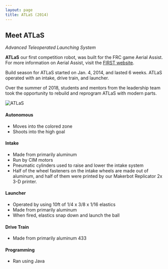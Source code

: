 ```yaml
---
layout: page
title: ATLaS (2014)
---
```


## Meet ATLaS
_Advanced Teleoperated Launching System_

**ATLaS** our first competition robot, was built for the FRC game Aerial Assist. For more information on Aerial Assist, visit the [FIRST website](https://www.usfirst.org/uploadedFiles/About_Us/Media_Center/FRC_Assets/2014_FRC_Game_1page.pdf.%20).

Build season for ATLaS started on Jan. 4, 2014, and lasted 6 weeks. ATLaS operated with an intake, drive train, and launcher.

Over the summer of 2018, students and mentors from the leadership team took the opportunity to rebuild and reprogram ATLaS with modern parts.

<img src="{% link assets/images/2014/atlas.jpg %}" alt="ATLaS">

#### Autonomous
- Moves into the colored zone
- Shoots into the high goal

#### Intake
- Made from primarily aluminum
- Run by CIM motors
- Pneumatic cylinders used to raise and lower the intake system
- Half of the wheel fasteners on the intake wheels are made out of aluminum, and half of them were printed by our Makerbot Replicator 2x 3-D printer.

#### Launcher
- Operated by using 10ft of 1/4 x 3/8 x 1/16 elastics
- Made from primarily aluminum
- When fired, elastics snap down and launch the ball

#### Drive Train
- Made from primarily aluminum 433

#### Programming
- Ran using Java
